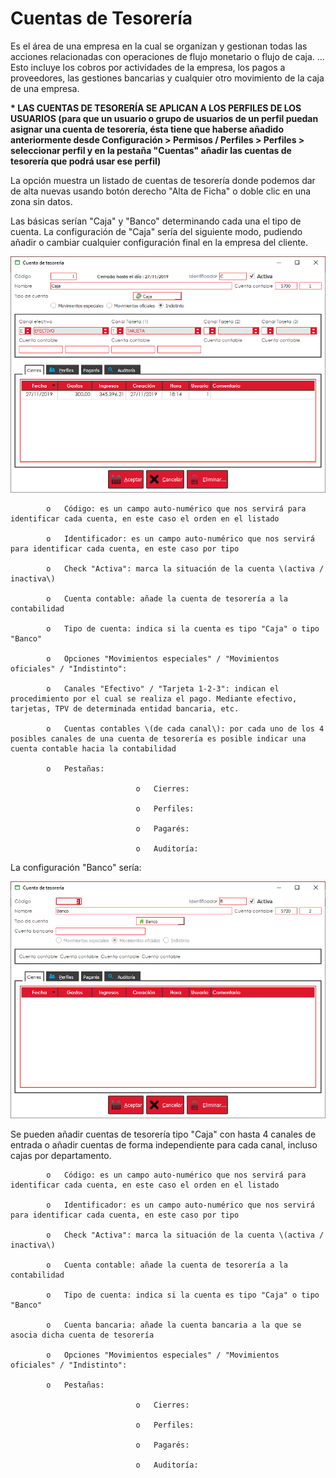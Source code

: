 # Cuentas de Tesorería

Es el área de una empresa en la cual se organizan y gestionan todas las acciones relacionadas con operaciones de flujo monetario o flujo de caja. ... Esto incluye los cobros por actividades de la empresa, los pagos a proveedores, las gestiones bancarias y cualquier otro movimiento de la caja de una empresa.

 **\* LAS CUENTAS DE TESORERÍA SE APLICAN A LOS PERFILES DE LOS USUARIOS \(para que un usuario o grupo de usuarios de un perfil puedan asignar una cuenta de tesorería, ésta tiene que haberse añadido anteriormente desde Configuración &gt; Permisos / Perfiles &gt; Perfiles &gt; seleccionar perfil y en la pestaña "Cuentas" añadir las cuentas de tesorería que podrá usar ese perfil\)**

La opción muestra un listado de cuentas de tesorería donde podemos dar de alta nuevas usando botón derecho "Alta de Ficha" o doble clic en una zona sin datos.

Las básicas serían "Caja" y "Banco" determinando cada una el tipo de cuenta. La configuración de "Caja" sería del siguiente modo, pudiendo añadir o cambiar cualquier configuración final en la empresa del cliente.

![](../../../.gitbook/assets/image%20%28409%29.png)

            o   Código: es un campo auto-numérico que nos servirá para identificar cada cuenta, en este caso el orden en el listado

            o   Identificador: es un campo auto-numérico que nos servirá para identificar cada cuenta, en este caso por tipo

            o   Check "Activa": marca la situación de la cuenta \(activa / inactiva\)

            o   Cuenta contable: añade la cuenta de tesorería a la contabilidad

            o   Tipo de cuenta: indica si la cuenta es tipo "Caja" o tipo "Banco"

            o   Opciones "Movimientos especiales" / "Movimientos oficiales" / "Indistinto":

            o   Canales "Efectivo" / "Tarjeta 1-2-3": indican el procedimiento por el cual se realiza el pago. Mediante efectivo, tarjetas, TPV de determinada entidad bancaria, etc.

            o   Cuentas contables \(de cada canal\): por cada uno de los 4 posibles canales de una cuenta de tesorería es posible indicar una cuenta contable hacia la contabilidad

            o   Pestañas:

                                o   Cierres:

                                o   Perfiles:

                                o   Pagarés:

                                o   Auditoría:

La configuración "Banco" sería:

![](../../../.gitbook/assets/image%20%28404%29.png)

Se pueden añadir cuentas de tesorería tipo "Caja" con hasta 4 canales de entrada o añadir cuentas de forma independiente para cada canal, incluso cajas por departamento.

            o   Código: es un campo auto-numérico que nos servirá para identificar cada cuenta, en este caso el orden en el listado

            o   Identificador: es un campo auto-numérico que nos servirá para identificar cada cuenta, en este caso por tipo

            o   Check "Activa": marca la situación de la cuenta \(activa / inactiva\)

            o   Cuenta contable: añade la cuenta de tesorería a la contabilidad

            o   Tipo de cuenta: indica si la cuenta es tipo "Caja" o tipo "Banco"

            o   Cuenta bancaria: añade la cuenta bancaria a la que se asocia dicha cuenta de tesorería

            o   Opciones "Movimientos especiales" / "Movimientos oficiales" / "Indistinto":

            o   Pestañas:

                                o   Cierres:

                                o   Perfiles:

                                o   Pagarés:

                                o   Auditoría:

